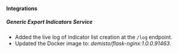 
#### Integrations

##### Generic Export Indicators Service

- Added the live log of indicator list creation at the `/log` endpoint. 
- Updated the Docker image to: *demisto/flask-nginx:1.0.0.91463*.
